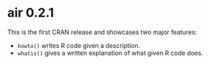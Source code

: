 # air 0.2.1

This is the first CRAN release and showcases two major features:
* `howto()` writes R code given a description.
* `whatis()` gives a written explanation of what given R code does.
